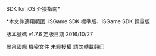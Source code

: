 SDK for iOS 介接指南\*

\*本文件適用範圍: iSGame SDK 標準版、iSGame SDK 輕量版

版本號碼 v1.7.6 定版日期 2016\/10\/27

昱泉國際 機密文件 未經授權 請勿轉載翻印


